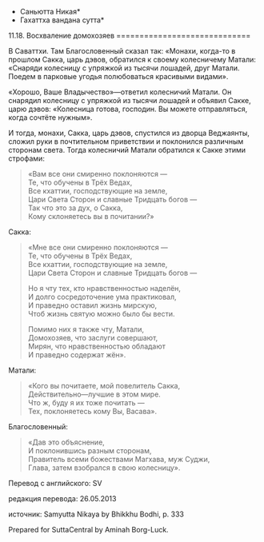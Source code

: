 * Саньютта Никая*
* Гахаттха вандана сутта*

11\.18\. Восхваление домохозяев
\=\=\=\=\=\=\=\=\=\=\=\=\=\=\=\=\=\=\=\=\=\=\=\=\=\=\=\=\=

В Саваттхи\. Там Благословенный сказал так: «Монахи, когда\-то в прошлом Сакка, царь дэвов, обратился к своему колесничему Матали: «Снаряди колесницу с упряжкой из тысячи лошадей, друг Матали\. Поедем в парковые угодья полюбоваться красивыми видами»\.

«Хорошо, Ваше Владычество»—ответил колесничий Матали\. Он снарядил колесницу с упряжкой из тысячи лошадей и объявил Сакке, царю дэвов: «Колесница готова, господин\. Вы можете отправляться, когда сочтёте нужным»\.

И тогда, монахи, Сакка, царь дэвов, спустился из дворца Веджаянты, сложил руки в почтительном приветствии и поклонился различным сторонам света\. Тогда колесничий Матали обратился к Сакке этими строфами:

> «Вам все они смиренно поклоняются —  
> Те, что обучены в Трёх Ведах,  
> Все кхаттии, господствующие на земле,  
> Цари Света Сторон и славные Тридцать богов —  
> Так что это за дух, о Сакка,  
> Кому склоняетесь вы в почитании?»

Сакка:
> «Мне все они смиренно поклоняются —  
> Те, что обучены в Трёх Ведах,  
> Все кхаттии, господствующие на земле,  
> Цари Света Сторон и славные Тридцать богов —  
>   
> Но я чту тех, кто нравственностью наделён,  
> И долго сосредоточение ума практиковал,  
> И праведно оставил жизнь мирскую,  
> Чтоб жизнь святую можно было бы вести\.  
>   
> Помимо них я также чту, Матали,  
> Домохозяев, что заслуги совершают,  
> Мирян, что нравственностью обладают  
> И праведно содержат жён»\.

Матали:
> «Кого вы почитаете, мой повелитель Сакка,  
> Действительно—лучшие в этом мире\.  
> Что ж, буду я их тоже почитать —  
> Тех, поклоняетесь кому Вы, Васава»\.

Благословенный:
> «Дав это объяснение,  
> И поклонившись разным сторонам,  
> Правитель всеми божествами Магхава, муж Суджи,  
> Глава, затем взобрался в свою колесницу»\.

Перевод с английского: SV

редакция перевода: 26\.05\.2013

источник: Samyutta Nikaya by Bhikkhu Bodhi, p\. 333

Prepared for SuttaCentral by Aminah Borg\-Luck\.